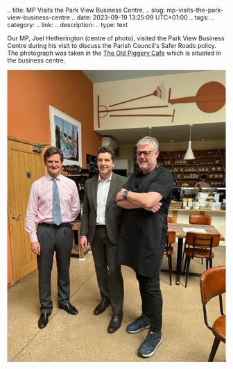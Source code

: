 .. title: MP Visits the Park View Business Centre.
.. slug: mp-visits-the-park-view-business-centre
.. date: 2023-09-19 13:25:09 UTC+01:00
.. tags:
.. category:
.. link:
.. description:
.. type: text

Our MP, Joel Hetherington (centre of photo), visited the Park View Business Centre during his visit to discuss the Parish Council's Safer Roads policy. The photograph was taken in the [The Old Piggery Cafe](https://www.parkviewbusinesscentre.co.uk/) which is situated in the business centre.

![simple image1](/regex_pic/ET_Combermere_Visit_1.jpg)
